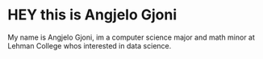 <h1> HEY this is Angjelo Gjoni </h1>

<p> My name is Angjelo Gjoni, im a computer science major and math minor at Lehman College whos interested in data science.</p>